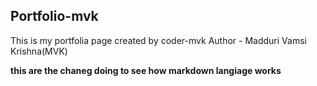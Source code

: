 ## Portfolio-mvk
This is my portfolia page created by coder-mvk
Author - Madduri Vamsi Krishna(MVK)

**this are the chaneg doing to see how markdown langiage works**
